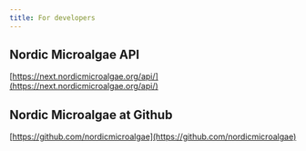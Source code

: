 ```yaml
---
title: For developers
---
```


## Nordic Microalgae API

[https://next.nordicmicroalgae.org/api/](https://next.nordicmicroalgae.org/api/)

## Nordic Microalgae at Github

[https://github.com/nordicmicroalgae](https://github.com/nordicmicroalgae)
